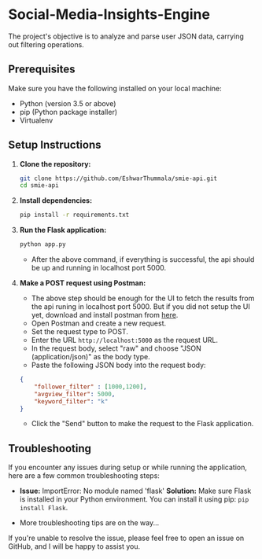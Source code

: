 # Social-Media-Insights-Engine
The project's objective is to analyze and parse user JSON data, carrying out filtering operations.

## Prerequisites

Make sure you have the following installed on your local machine:

- Python (version 3.5 or above)
- pip (Python package installer)
- Virtualenv 

## Setup Instructions

1. **Clone the repository:**

    ```bash
    git clone https://github.com/EshwarThummala/smie-api.git
    cd smie-api
    ```

2. **Install dependencies:**

    ```bash
    pip install -r requirements.txt
    ```

3. **Run the Flask application:**

    ```bash
    python app.py
    ```
    - After the above command, if everything is successful, the api should be up and running in localhost port 5000. 

4. **Make a POST request using Postman:**
    - The above step should be enough for the UI to fetch the results from the api runing in localhost port 5000. But if you did not setup the UI yet, download and install postman from [here](https://www.postman.com/downloads/).
    - Open Postman and create a new request.
    - Set the request type to POST.
    - Enter the URL `http://localhost:5000` as the request URL.
    - In the request body, select "raw" and choose "JSON (application/json)" as the body type.
    - Paste the following JSON body into the request body:

    ```json
    {
        "follower_filter" : [1000,1200],
        "avgview_filter": 5000,
        "keyword_filter": "k"
    }
    ```

    - Click the "Send" button to make the request to the Flask application.

## Troubleshooting

If you encounter any issues during setup or while running the application, here are a few common troubleshooting steps:

- **Issue:** ImportError: No module named 'flask'
  **Solution:** Make sure Flask is installed in your Python environment. You can install it using pip: `pip install Flask`.

- More troubleshooting tips are on the way...

If you're unable to resolve the issue, please feel free to open an issue on GitHub, and I will be happy to assist you.

